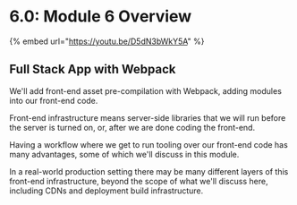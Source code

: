 # 6.0: Module 6 Overview

{% embed url="https://youtu.be/D5dN3bWkY5A" %}

## **Full Stack App with Webpack**

We'll add front-end asset pre-compilation with Webpack, adding modules into our front-end code.

Front-end infrastructure means server-side libraries that we will run before the server is turned on, or, after we are done coding the front-end.

Having a workflow where we get to run tooling over our front-end code has many advantages, some of which we'll discuss in this module.

In a real-world production setting there may be many different layers of this front-end infrastructure, beyond the scope of what we'll discuss here, including CDNs and deployment build infrastructure.
